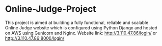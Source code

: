 # Online-Judge-Project
This project is aimed at building a fully functional, reliable and scalable Online Judge website which is configured using Python Django and hosted on AWS using Gunicorn and Nginx.
Website link: http://3.110.47.86/login/
or http://3.110.47.86:8000/login/
